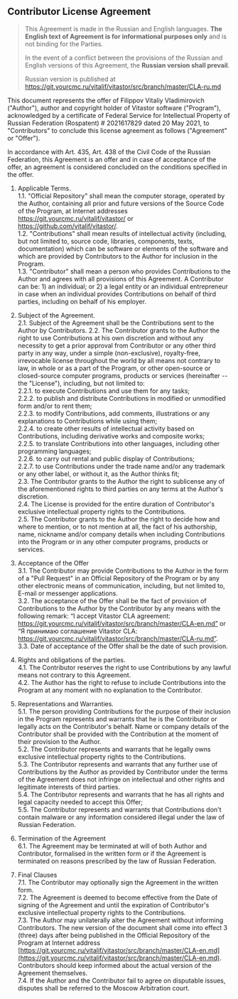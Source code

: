 ## Contributor License Agreement

> This Agreement is made in the Russian and English languages. **The English
text of Agreement is for informational purposes only** and is not binding
for the Parties.
>
> In the event of a conflict between the provisions of the Russian and
English versions of this Agreement, the **Russian version shall prevail**.
>
> Russian version is published at https://git.yourcmc.ru/vitalif/vitastor/src/branch/master/CLA-ru.md

This document represents the offer of Filippov Vitaliy Vladimirovich
("Author"), author and copyright holder of Vitastor software ("Program"),
acknowledged by a certificate of Federal Service for Intellectual
Property of Russian Federation (Rospatent) # 2021617829 dated 20 May 2021,
to "Contributors" to conclude this license agreement as follows
("Agreement" or "Offer").

In accordance with Art. 435, Art. 438 of the Civil Code of the Russian
Federation, this Agreement is an offer and in case of acceptance of the
offer, an agreement is considered concluded on the conditions specified
in the offer.

1. Applicable Terms. \
   1.1. "Official Repository" shall mean the computer storage, operated by
        the Author, containing all prior and future versions of the Source
        Code of the Program, at Internet addresses https://git.yourcmc.ru/vitalif/vitastor/
        or https://github.com/vitalif/vitastor/. \
   1.2. "Contributions" shall mean results of intellectual activity
        (including, but not limited to, source code, libraries, components,
        texts, documentation) which can be software or elements of the software
        and which are provided by Contributors to the Author for inclusion
        in the Program. \
   1.3. "Contributor" shall mean a person who provides Contributions to
        the Author and agrees with all provisions of this Agreement.
        A Сontributor can be: 1) an individual; or 2) a legal entity or an
        individual entrepreneur in case when an individual provides Contributions
        on behalf of third parties, including on behalf of his employer.

2. Subject of the Agreement. \
   2.1. Subject of the Agreement shall be the Contributions sent to the Author by Contributors.
   2.2. The Contributor grants to the Author the right to use Contributions at his own
        discretion and without any necessity to get a prior approval from Contributor or
        any other third party in any way, under a simple (non-exclusive), royalty-free,
        irrevocable license throughout the world by all means not contrary to law, in whole
        or as a part of the Program, or other open-source or closed-source computer programs,
        products or services (hereinafter -- the "License"), including, but not limited to: \
        2.2.1. to execute Contributions and use them for any tasks; \
        2.2.2. to publish and distribute Contributions in modified or unmodified form and/or to rent them; \
        2.2.3. to modify Contributions, add comments, illustrations or any explanations to Contributions while using them; \
        2.2.4. to create other results of intellectual activity based on Contributions, including derivative works and composite works; \
        2.2.5. to translate Contributions into other languages, including other programming languages; \
        2.2.6. to carry out rental and public display of Contributions; \
        2.2.7. to use Contributions under the trade name and/or any trademark or any other label, or without it, as the Author thinks fit; \
   2.3. The Contributor grants to the Author the right to sublicense any of the aforementioned
        rights to third parties on any terms at the Author's discretion. \
   2.4. The License is provided for the entire duration of Contributor's
        exclusive intellectual property rights to the Contributions. \
   2.5. The Contributor grants to the Author the right to decide how and where to mention,
        or to not mention at all, the fact of his authorship, name, nickname and/or company
        details when including Contributions into the Program or in any other computer
        programs, products or services.

3. Acceptance of the Offer \
   3.1. The Contributor may provide Contributions to the Author in the form of
        a "Pull Request" in an Official Repository of the Program or by any
        other electronic means of communication, including, but not limited to,
        E-mail or messenger applications. \
   3.2. The acceptance of the Offer shall be the fact of provision of Contributions
        to the Author by the Contributor by any means with the following remark:
        “I accept Vitastor CLA agreement: https://git.yourcmc.ru/vitalif/vitastor/src/branch/master/CLA-en.md”
        or “Я принимаю соглашение Vitastor CLA: https://git.yourcmc.ru/vitalif/vitastor/src/branch/master/CLA-ru.md”. \
   3.3. Date of acceptance of the Offer shall be the date of such provision.

4. Rights and obligations of the parties. \
   4.1. The Contributor reserves the right to use Contributions by any lawful means
        not contrary to this Agreement. \
   4.2. The Author has the right to refuse to include Contributions into the Program
        at any moment with no explanation to the Contributor.

5. Representations and Warranties. \
   5.1. The person providing Contributions for the purpose of their inclusion
        in the Program represents and warrants that he is the Contributor
        or legally acts on the Contributor's behalf. Name or company details
        of the Contributor shall be provided with the Contribution at the moment
        of their provision to the Author. \
   5.2. The Contributor represents and warrants that he legally owns exclusive
        intellectual property rights to the Contributions. \
   5.3. The Contributor represents and warrants that any further use of \
        Contributions by the Author as provided by Contributor under the terms
        of the Agreement does not infringe on intellectual and other rights and
        legitimate interests of third parties. \
   5.4. The Contributor represents and warrants that he has all rights and legal
        capacity needed to accept this Offer; \
   5.5. The Contributor represents and warrants that Contributions don't
        contain malware or any information considered illegal under the law
        of Russian Federation.

6. Termination of the Agreement \
   6.1. The Agreement may be terminated at will of both Author and Contributor,
        formalised in the written form or if the Agreement is terminated on
        reasons prescribed by the law of Russian Federation.

7. Final Clauses \
   7.1. The Contributor may optionally sign the Agreement in the written form. \
   7.2. The Agreement is deemed to become effective from the Date of signing of
        the Agreement and until the expiration of Contributor's exclusive
        intellectual property rights to the Contributions. \
   7.3. The Author may unilaterally alter the Agreement without informing Contributors.
        The new version of the document shall come into effect 3 (three) days after
        being published in the Official Repository of the Program at Internet address
        [https://git.yourcmc.ru/vitalif/vitastor/src/branch/master/CLA-en.md](https://git.yourcmc.ru/vitalif/vitastor/src/branch/master/CLA-en.md).
        Contributors should keep informed about the actual version of the Agreement themselves. \
   7.4. If the Author and the Contributor fail to agree on disputable issues,
        disputes shall be referred to the Moscow Arbitration court.

